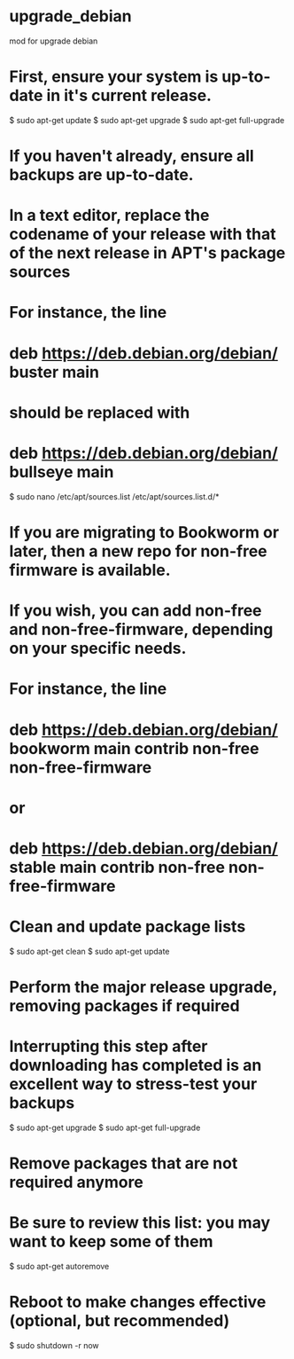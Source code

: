 # upgrade_debian
mod for upgrade debian
# First, ensure your system is up-to-date in it's current release.
  $ sudo apt-get update
  $ sudo apt-get upgrade
  $ sudo apt-get full-upgrade

# If you haven't already, ensure all backups are up-to-date.  

# In a text editor, replace the codename of your release with that of the next release in APT's package sources
# For instance, the line
#    deb https://deb.debian.org/debian/ buster main
# should be replaced with
#    deb https://deb.debian.org/debian/ bullseye main
$ sudo nano /etc/apt/sources.list /etc/apt/sources.list.d/*

# If you are migrating to Bookworm or later, then a new repo for non-free firmware is available.
# If you wish, you can add non-free and non-free-firmware, depending on your specific needs.
# For instance, the line
#    deb https://deb.debian.org/debian/ bookworm main contrib non-free non-free-firmware
# or
#    deb https://deb.debian.org/debian/ stable main contrib non-free non-free-firmware

# Clean and update package lists
$ sudo apt-get clean
$ sudo apt-get update

# Perform the major release upgrade, removing packages if required
# Interrupting this step after downloading has completed is an excellent way to stress-test your backups
$ sudo apt-get upgrade
$ sudo apt-get full-upgrade

# Remove packages that are not required anymore
# Be sure to review this list: you may want to keep some of them
$ sudo apt-get autoremove

# Reboot to make changes effective (optional, but recommended)
$ sudo shutdown -r now
